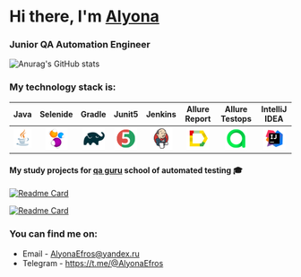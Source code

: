<h1>Hi there, I'm <a href="(https://github.com/AlyonaEfros)" target="_blank">Alyona</a> 
<h3>Junior QA Automation Engineer</h3>

<!--
**AlyonaEfros/AlyonaEfros** is a ✨ _special_ ✨ repository because its `README.md` (this file) appears on your GitHub profile.
-->

![Anurag's GitHub stats](https://github-readme-stats.vercel.app/api?username=AlyonaEfros&show_icons=true&bg_color=00000000)

 ### My technology stack is:

| Java | Selenide | Gradle | Junit5 |  Jenkins | Allure Report | Allure Testops | IntelliJ IDEA |
|:------:|:----:|:------:|:------:|:-------------:|:---------:|:---------:|:--------:|
|![Java](icons/Java.png)| ![Selenide](icons/Selenide.png) | ![Gradle](icons/Gradle.png) | ![JUnit5](icons/JUnit5.png) |  ![Jenkins](icons/Jenkins.png) | ![Allure Report](icons/Allure_Report.png) | ![AllureTestOps](icons/AllureTestOps.png) | ![Intelij_IDEA](icons/Intelij_IDEA.png) |
 
 #### My study projects for [qa guru](https://qa.guru/) school of automated testing  :mortar_board:
  

[![Readme Card](https://github-readme-stats.vercel.app/api/pin/?username=AlyonaEfros&repo=Diplom_ui&theme=solarized-light)](https://github.com/AlyonaEfros/Diplom_ui)

[![Readme Card](https://github-readme-stats.vercel.app/api/pin/?username=AlyonaEfros&repo=Diplom_api&theme=solarized-light)](https://github.com/AlyonaEfros/Diplom_api)

 
### You can find me on:

+  Email - AlyonaEfros@yandex.ru
+  Telegram - https://t.me/@AlyonaEfros
